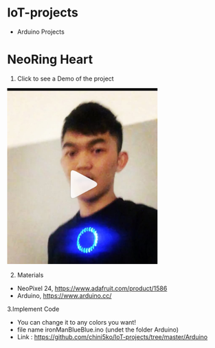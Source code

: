 # IoT-projects
* Arduino Projects

# NeoRing Heart 
1. Click to see a Demo of the project 
<a href="https://www.instagram.com/p/BPEBD7kjALU/?taken-by=chinisko" target= "_blank">
<img src="https://github.com/chini5ko/IoT-projects/blob/master/playRing.png" width="350"/>
</a>

2. Materials
* NeoPixel 24, https://www.adafruit.com/product/1586
* Arduino, https://www.arduino.cc/

3.Implement Code
* You can change it to any colors you want!
* file name ironManBlueBlue.ino (undet the folder Arduino) 
* Link : https://github.com/chini5ko/IoT-projects/tree/master/Arduino

